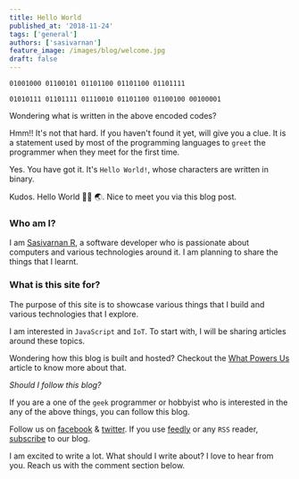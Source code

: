 ```yaml
---
title: Hello World
published_at: '2018-11-24'
tags: ['general']
authors: ['sasivarnan']
feature_image: /images/blog/welcome.jpg
draft: false
---
```


`01001000 01100101 01101100 01101100 01101111`

`01010111 01101111 01110010 01101100 01100100 00100001`

Wondering what is written in the above encoded codes?

Hmm!! It's not that hard. If you haven't found it yet, will give you a clue. It is a statement used by most of the programming languages to `greet` the programmer when they meet for the first time.

Yes. You have got it. It's `Hello World!`, whose characters are written in binary.

Kudos. Hello World 👋🏾 🌏. Nice to meet you via this blog post.

### Who am I?

I am [Sasivarnan R](https://github.com/sasivarnan), a software developer who is passionate about computers and various technologies around it. I am planning to share the things that I learnt.

### What is this site for?

The purpose of this site is to showcase various things that I build and various technologies that I explore.

I am interested in `JavaScript` and `IoT`. To start with, I will be sharing articles around these topics.

Wondering how this blog is built and hosted? Checkout the [What Powers Us](/blog/what-powers-us) article to know more about that.

_Should I follow this blog?_

If you are a one of the `geek` programmer or hobbyist who is interested in the any of the above things, you can follow this blog.

Follow us on [facebook](https://facebook.com/g33kscr33d) & [twitter](https://twitter.com/g33kscr33d). If you use [feedly](https://feedly.com) or any `RSS` reader, [subscribe](/rss.xml) to our blog.

I am excited to write a lot. What should I write about?
I love to hear from you. Reach us with the comment section below.
